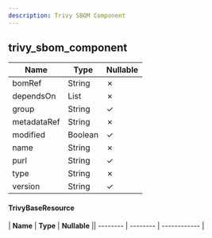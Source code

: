 ```yaml
---
description: Trivy SBOM Component
---
```

trivy_sbom_component
--------------------

| **Name**    | **Type**     | **Nullable** |
| ----------- | ------------ | ------------ |
| bomRef      | String       | &cross;      |
| dependsOn   | List<String> | &cross;      |
| group       | String       | &check;      |
| metadataRef | String       | &cross;      |
| modified    | Boolean      | &check;      |
| name        | String       | &cross;      |
| purl        | String       | &check;      |
| type        | String       | &cross;      |
| version     | String       | &check;      |

#### TrivyBaseResource
| **Name** | **Type** | **Nullable** || -------- | -------- | ------------ |

